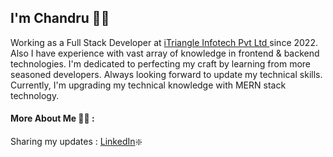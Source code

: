 
## I'm Chandru 👨👋

Working as a Full Stack Developer at <a href="https://iTriangle.in" target="_blank">iTriangle Infotech Pvt Ltd </a> since 2022.
Also I have experience with vast array of knowledge in frontend & backend technologies. I'm dedicated to perfecting my craft by learning from more seasoned developers. Always looking forward to update my technical skills.
Currently, I'm upgrading my technical knowledge with MERN stack technology.
#### More About Me 👨‍💻 :
Sharing my updates : <a href="https://www.linkedin.com/in/chandruv7/" target="_blank"> LinkedIn</a>❇️
